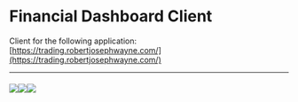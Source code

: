 # Financial Dashboard Client

Client for the following application: [https://trading.robertjosephwayne.com/](https://trading.robertjosephwayne.com/)

---

<div style="display: flex; padding-top: 6px">
    <img src="https://img.shields.io/badge/React-20232A?style=for-the-badge&logo=react&logoColor=61DAFB" />
    <img src="https://img.shields.io/badge/Redux-593D88?style=for-the-badge&logo=redux&logoColor=white" />
    <img src="https://img.shields.io/badge/Socket.io-010101?&style=for-the-badge&logo=Socket.io&logoColor=white" />
</div>
